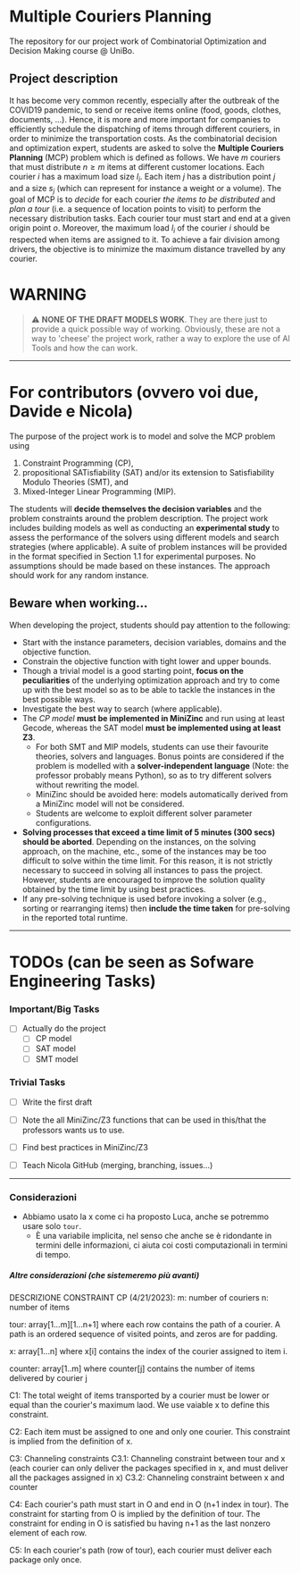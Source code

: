 # Multiple Couriers Planning

The repository for our project work of Combinatorial Optimization and Decision Making course @ UniBo. 

## Project description

It has become very common recently, especially after the outbreak of the COVID19 pandemic, to send or receive items online (food, goods, clothes, documents, ...). Hence, it is more and more important for companies to efficiently schedule the dispatching of items through different couriers, in order to minimize the transportation costs.
As the combinatorial decision and optimization expert, students are asked to solve the __Multiple Couriers Planning__ (MCP) problem which is defined as follows. 
We have $m$ couriers that must distribute $n \ge m$ items at different customer locations. 
Each courier $i$ has a maximum load size $l_i$. Each item $j$ has a distribution point $j$ and a size $s_j$ (which can represent for instance a weight or a volume). 
The goal of MCP is to _decide_ for each courier _the items to be distributed_ and _plan a tour_ (i.e. a sequence of location points to visit) to perform the necessary distribution tasks. 
Each courier tour must start and end at a given origin point $o$. Moreover, the maximum load $l_i$ of the courier $i$ should be respected when items are assigned to it. To achieve a fair division among drivers, the objective is to minimize the maximum distance travelled by any courier.

# WARNING
> :warning: __NONE OF THE DRAFT MODELS WORK__.
> They are there just to provide a quick possible way of working. Obviously, these are not a way to 'cheese' the project work, rather a way to explore the use of AI Tools and how the can work. 

----
# For contributors (ovvero voi due, Davide e Nicola)
The purpose of the project work is to model and solve the MCP problem using 
1. Constraint Programming (CP), 
2. propositional SATisfiability (SAT) and/or its extension to Satisfiability Modulo Theories (SMT), and 
3. Mixed-Integer Linear Programming (MIP). 

The students will __decide themselves the decision variables__ and the problem constraints around the problem description. The project work includes building models as well as conducting an __experimental study__ to assess the performance of the solvers using different models and search strategies (where applicable). 
A suite of problem instances will be provided in the format specified in Section 1.1 for experimental purposes. No assumptions should be made based on these instances. The approach should work for any random instance.

## Beware when working...
When developing the project, students should pay attention to the following:
- Start with the instance parameters, decision variables, domains and the objective function.
- Constrain the objective function with tight lower and upper bounds.
- Though a trivial model is a good starting point, __focus on the peculiarities__ of the underlying optimization approach and try to come up with the best model so as to be able to tackle the instances in the best possible ways.
- Investigate the best way to search (where applicable).
- The _CP model_ __must be implemented in MiniZinc__ and run using at least Gecode, whereas the SAT model __must be implemented using at least Z3__. 
    - For both SMT and MIP models, students can use their favourite theories, solvers and languages. Bonus points are considered if the problem is modelled with a __solver-independent language__ (Note: the professor probably means Python), so as to try different solvers without rewriting the model. 
    - MiniZinc should be avoided here: models automatically derived from a MiniZinc model will not be considered.
    - Students are welcome to exploit different solver parameter configurations.
- __Solving processes that exceed a time limit of 5 minutes (300 secs) should be aborted__. Depending on the instances, on the solving approach, on the machine, etc., some of the instances may be too difficult to solve within the time limit. For this reason, it is not strictly necessary to succeed in solving all instances to pass the project. However, students are encouraged to improve the solution quality obtained by the time limit by using best practices.
- If any pre-solving technique is used before invoking a solver (e.g., sorting or rearranging items) then __include the time taken__ for pre-solving in the reported total runtime.

-----
# TODOs (can be seen as Sofware Engineering Tasks)

### Important/Big Tasks
- [ ] Actually do the project
    - [ ] CP model
    - [ ] SAT model
    - [ ] SMT model

### Trivial Tasks
- [ ] Write the first draft
- [ ] Note the all MiniZinc/Z3 functions that can be used in this/that the professors wants us to use. 
- [ ] Find best practices in MiniZinc/Z3
- [ ] Teach Nicola GitHub (merging, branching, issues...)


----
### Considerazioni 
- Abbiamo usato la x come ci ha proposto Luca, anche se potremmo usare solo `tour`. 
    - È una variabile implicita, nel senso che anche se è ridondante in termini delle informazioni, ci aiuta coi costi computazionali in termini di tempo. 

##### Altre considerazioni (che sistemeremo più avanti)

DESCRIZIONE CONSTRAINT CP (4/21/2023):
m: number of couriers
n: number of items

tour: array[1...m][1...n+1] where each row contains the path of a courier. 
A path is an ordered sequence of visited points, and zeros are for padding.

x: array[1...n] where x[i] contains the index of the courier assigned to item i.

counter: array[1..m] where counter[j] contains the number of items delivered by courier j

C1: The total weight of items transported by a courier must be lower or equal than the courier's maximum laod. We use vaiable x to define this constraint.

C2: Each item must be assigned to one and only one courier. This constraint is implied from the definition of x.

C3: Channeling constraints
    C3.1: Channeling constraint between tour and x (each courier can only deliver the packages specified in x, and must deliver all the packages assigned in x)
    C3.2: Channeling constraint between x and counter

C4: Each courier's path must start in O and end in O (n+1 index in tour). The constraint for starting from O is implied by the definition of tour. The constraint for ending in O is satisfied bu having n+1 as the last nonzero element of each row.

C5: In each courier's path (row of tour), each courier must deliver each package only once.